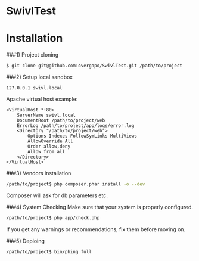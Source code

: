 SwivlTest
=========

Installation
============

###1) Project cloning
```bash
$ git clone git@github.com:overgapo/SwivlTest.git /path/to/project
```

###2) Setup local sandbox
```
127.0.0.1 swivl.local
```
Apache virtual host example:
```
<VirtualHost *:80>
    ServerName swivl.local
    DocumentRoot /path/to/project/web
    ErrorLog /path/to/project/app/logs/error.log
    <Directory "/path/to/project/web">
        Options Indexes FollowSymLinks MultiViews
        AllowOverride All
        Order allow,deny
        Allow from all
    </Directory>
</VirtualHost>
```

###3) Vendors installation
```bash
/path/to/project$ php composer.phar install -o --dev
```
Composer will ask for db parameters etc.

###4) System Checking
Make sure that your system is properly configured.
```bash
/path/to/project$ php app/check.php
```
If you get any warnings or recommendations, fix them before moving on.

###5) Deploing
```bash
/path/to/project$ bin/phing full
```

